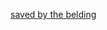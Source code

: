 
[saved by the belding](https://web.archive.org/web/20150422022847oe_/https://r4---sn-a5m7zu7z.googlevideo.com/videoplayback?ipbits=0&pl=21&dur=1199.589&itag=22&fexp=900720%2C907263%2C934954%2C938028%2C9407115%2C9408025%2C9408347%2C947233%2C948124%2C948703%2C951703%2C952637%2C957201&sparams=dur,expire,id,initcwndbps,ip,ipbits,itag,mime,mm,ms,mv,pl,ratebypass,requiressl,source,upn&id=o-ACn8NT_LTOYRL8doJ41jtLz_aM57xybWB1a6L3Fn5zS0&ip=207.241.237.185&sver=3&signature=50B1C4EBF4CE89D3C7505B3CA454C056D4CE069D.523C87D8C533599B281583375EFDCC8EDF3B8FCB&source=youtube&upn=SZMRnHXL-ZE&requiressl=yes&mime=video%2Fmp4&ratebypass=yes&expire=1429691272&key=cms1&signature=&redirect_counter=1&req_id=3033b932ef27a3ee&cms_redirect=yes&mm=26&ms=tsu&mt=1429669638&mv=m)

